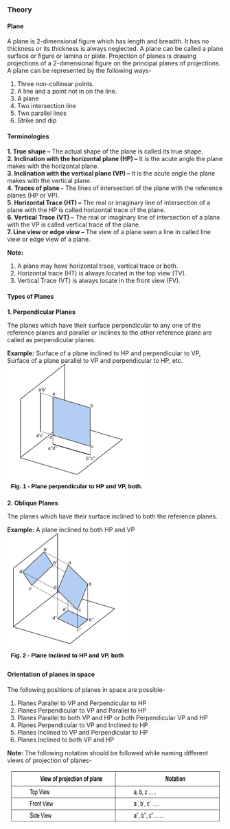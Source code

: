 ### Theory

#### Plane
A plane is 2-dimensional figure which has length and breadth. It has no thickness or its thickness is always neglected. A plane can be called a plane surface or figure or lamina or plate. Projection of planes is drawing projections of a 2-dimensional figure on the principal planes of projections. A plane can be represented by the following ways-

1. Three non-collinear points.
2. A line and a point not in on the line.
3. A plane
4. Two intersection line
5. Two parallel lines
6. Strike and dip

#### Terminologies

**1. True shape –** The actual shape of the plane is called its true shape.<br>
**2. Inclination with the horizontal plane (HP) –** It is the acute angle the plane makes with the horizontal plane.<br>
**3. Inclination with the vertical plane (VP) –** It is the acute angle the plane makes with the vertical plane.<br>
**4. Traces of plane -** The lines of intersection of the plane with the reference planes (HP or VP).<br>
**5. Horizontal Trace (HT) –** The real or imaginary line of intersection of a plane with the HP is called horizontal trace of the plane.<br>
**6. Vertical Trace (VT) –** The real or imaginary line of intersection of a plane with the VP is called vertical trace of the plane.<br>
**7. Line view or edge view –** The view of a plane seen a line in called line view or edge view of a plane.

<b>Note:</b>
1. A plane may have horizontal trace, vertical trace or both.
2. Horizontal trace (HT) is always located in the top view (TV).
3. Vertical Trace (VT) is always locate in the front view (FV).

#### Types of Planes

<b> 1. Perpendicular Planes </b>

The planes which have their surface perpendicular to any one of the reference planes and parallel or inclines to the other reference plane are called as perpendicular planes.

**Example:** Surface of a plane inclined to HP and perpendicular to VP, Surface of a plane parallel to VP and perpendicular to HP, etc. <br>
<img src="images/perpendicular-plane.svg" alt="Perpendicular Plane" height = 300px align = center>

<b>2. Oblique Planes</b>

The planes which have their surface inclined to both the reference planes.

**Example:** A plane inclined to both HP and VP <br>
<img src="images/oblique-plane.svg" alt="Oblique Plane" height = 300px align = middle>

#### Orientation of planes in space

The following positions of planes in space are possible-

1. Planes Parallel to VP and Perpendicular to HP
2. Planes Perpendicular to VP and Parallel to HP
3. Planes Parallel to both VP and HP or both Perpendicular VP and HP
4. Planes Perpendicular to VP and Inclined to HP
5. Planes Inclined to VP and Perpendicular to HP
6. Planes Inclined to both VP and HP

**Note:** The following notation should be followed while naming different views of projection of planes- <br><br>
<img src="images/table.svg" alt="Table" height = 120px>
